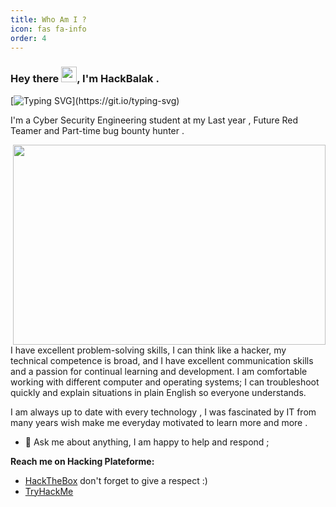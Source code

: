 ```yaml
---
title: Who Am I ?
icon: fas fa-info
order: 4
---
```


### Hey there <img src="https://media.giphy.com/media/hvRJCLFzcasrR4ia7z/giphy.gif" width="25px">, I'm HackBalak .

[![Typing SVG](https://readme-typing-svg.herokuapp.com?font=comfortaa&color=016EEA&size=24&width=500&lines=Cyber+Security+engineering+student;Part-time+bug+bounty+hunter;Future+Red+Teamer;Nice+to+meet+you...)](https://git.io/typing-svg)

I'm a Cyber Security Engineering student at my Last year , Future Red Teamer and Part-time bug bounty hunter .

<img align="right" src="https://github.com/HackBalak/HackBalak/blob/main/cs.gif?raw=true" width="500" height="320" />


I have excellent problem-solving skills, I can think like a hacker, my technical competence is broad, and I have excellent communication skills and a passion for continual learning and development. I am comfortable working with different computer and operating systems; I can troubleshoot quickly and explain situations in plain English so everyone understands.

I am always up to date with every technology , I was fascinated by IT from many years wish make me everyday motivated to learn more and more .


  
- 💬 Ask me about anything, I am happy to help and respond ;


**Reach me on Hacking Plateforme:**

 - [HackTheBox](https://app.hackthebox.eu/profile/225850)  don't forget to give a respect :)
 - [TryHackMe](https://tryhackme.com/p/Om4r3lpentester)



